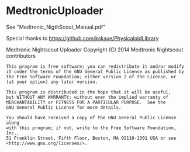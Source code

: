 # MedtronicUploader

See "Medtronic_NigthScout_Manual.pdf"

Special thanks to https://github.com/ksksue/PhysicaloidLibrary

Medtronic Nightscout Uploader
    Copyright (C) 2014  Medtronic Nightscout contributors

    This program is free software; you can redistribute it and/or modify
    it under the terms of the GNU General Public License as published by
    the Free Software Foundation; either version 2 of the License, or
    (at your option) any later version.

    This program is distributed in the hope that it will be useful,
    but WITHOUT ANY WARRANTY; without even the implied warranty of
    MERCHANTABILITY or FITNESS FOR A PARTICULAR PURPOSE.  See the
    GNU General Public License for more details.

    You should have received a copy of the GNU General Public License along
    with this program; if not, write to the Free Software Foundation, Inc.,
    51 Franklin Street, Fifth Floor, Boston, MA 02110-1301 USA or see <http://www.gnu.org/licenses/>.